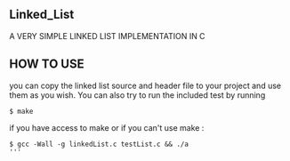 ## Linked_List
A VERY SIMPLE LINKED LIST IMPLEMENTATION IN C

## HOW TO USE 
you can copy the linked list source and header file to your project and use them as you wish. You can also try to run the included test by running 
```console
$ make
``` 
if you have access to make or if you can't use make :
```console 
$ gcc -Wall -g linkedList.c testList.c && ./a
'''
